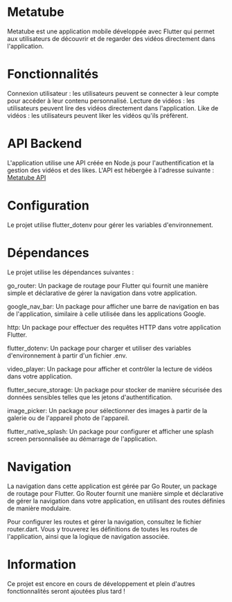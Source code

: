 # **Metatube**

Metatube est une application mobile développée avec Flutter qui permet aux utilisateurs de découvrir et de regarder des vidéos directement dans l'application.

# Fonctionnalités

Connexion utilisateur : les utilisateurs peuvent se connecter à leur compte pour accéder à leur contenu personnalisé.
Lecture de vidéos : les utilisateurs peuvent lire des vidéos directement dans l'application.
Like de vidéos : les utilisateurs peuvent liker les vidéos qu'ils préfèrent.

# API Backend

L'application utilise une API créée en Node.js pour l'authentification et la gestion des vidéos et des likes. L'API est hébergée à l'adresse suivante : [Metatube API](https://metatubeapi.onrender.com/#/)

# Configuration

Le projet utilise flutter_dotenv pour gérer les variables d'environnement.

# Dépendances

Le projet utilise les dépendances suivantes :

go_router: Un package de routage pour Flutter qui fournit une manière simple et déclarative de gérer la navigation dans votre application.

google_nav_bar: Un package pour afficher une barre de navigation en bas de l'application, similaire à celle utilisée dans les applications Google.

http: Un package pour effectuer des requêtes HTTP dans votre application Flutter.

flutter_dotenv: Un package pour charger et utiliser des variables d'environnement à partir d'un fichier .env.

video_player: Un package pour afficher et contrôler la lecture de vidéos dans votre application.

flutter_secure_storage: Un package pour stocker de manière sécurisée des données sensibles telles que les jetons d'authentification.

image_picker: Un package pour sélectionner des images à partir de la galerie ou de l'appareil photo de l'appareil.

flutter_native_splash: Un package pour configurer et afficher une splash screen personnalisée au démarrage de l'application.

# Navigation

La navigation dans cette application est gérée par Go Router, un package de routage pour Flutter. Go Router fournit une manière simple et déclarative de gérer la navigation dans votre application, en utilisant des routes définies de manière modulaire.

Pour configurer les routes et gérer la navigation, consultez le fichier router.dart. Vous y trouverez les définitions de toutes les routes de l'application, ainsi que la logique de navigation associée.

# Information

Ce projet est encore en cours de développement et plein d'autres fonctionnalités seront ajoutées plus tard ! 
